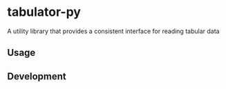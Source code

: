 # tabulator-py

A utility library that provides a consistent interface for reading tabular data

## Usage

## Development
